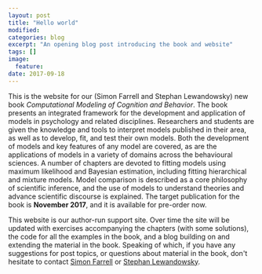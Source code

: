 ```yaml
---
layout: post
title: "Hello world"
modified:
categories: blog
excerpt: "An opening blog post introducing the book and website"
tags: []
image:
  feature:
date: 2017-09-18
---
```


This is the website for our (Simon Farrell and Stephan Lewandowsky) new book _Computational Modeling of Cognition and Behavior_. The book presents an integrated framework for the development and application of models in psychology and related disciplines. Researchers and students are given the knowledge and tools to interpret models published in their area, as well as to develop, fit, and test their own models. Both the development of models and key features of any model are covered, as are the applications of models in a variety of domains across the behavioural sciences. A number of chapters are devoted to fitting models using maximum likelihood and Bayesian estimation, including fitting hierarchical and mixture models. Model comparison is described as a core philosophy of scientific inference, and the use of models to understand theories and advance scientific discourse is explained. The target publication for the book is **November 2017**, and it is available for pre-order now.

This website is our author-run support site. Over time the site will be updated with exercises accompanying the chapters (with some solutions), the code for all the examples in the book, and a blog building on and extending the material in the book. Speaking of which, if you have any suggestions for post topics, or questions about material in the book, don't hesitate to contact [Simon Farrell](mailto:simon.farrell@uwa.edu.au) or [Stephan Lewandowsky](mailto:Stephan.Lewandowsky@bristol.ac.uk).